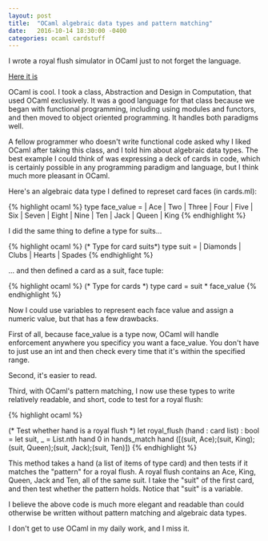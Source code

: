 ```yaml
---
layout: post
title:  "OCaml algebraic data types and pattern matching"
date:   2016-10-14 18:30:00 -0400
categories: ocaml cardstuff
---
```


I wrote a royal flush simulator in OCaml just to not forget the language.

[Here it is](https://github.com/jakekara/ocaml-cardstuff)

OCaml is cool. I took a class, Abstraction and Design in Computation, that
used OCaml exclusively. It was a good language for that class because we
began with functional programming, including using modules and functors,
and then moved to object oriented programming. It handles both paradigms
well.

A fellow programmer who doesn't write functional code asked why I liked
OCaml after taking this class, and I told him about algebraic data
types. The best example I could think of was expressing a deck of cards in
code, which is certainly possible in any programming paradigm and language,
but I think much more pleasant in OCaml.

Here's an algebraic data type I defined to represet card faces (in cards.ml):

{% highlight ocaml %}
type face_value =
  | Ace | Two | Three | Four | Five
  | Six | Seven | Eight | Nine | Ten
  | Jack | Queen | King
{% endhighlight %}

I did the same thing to define a type for suits...

{% highlight ocaml %}
(* Type for card suits*)
type suit =
  | Diamonds | Clubs | Hearts | Spades
{% endhighlight %}

... and then defined a card as a suit, face tuple:

{% highlight ocaml %}
(* Type for cards *)
type card = suit * face_value
{% endhighlight %}

Now I could use variables to represent each face value and assign a numeric
value, but that has a few drawbacks.

First of all, because face_value is a type now, OCaml will handle
enforcement anywhere you specificy you want a face_value. You don't have to
just use an int and then check every time that it's within the specified
range.

Second, it's easier to read.

Third, with OCaml's pattern matching, I now use these types to write
relatively readable, and short, code to test for a royal flush:

{% highlight ocaml %}

(* Test whether hand is a royal flush *)
let royal_flush (hand : card list) : bool =
  let suit, _ = List.nth hand 0 in
  hands_match hand
    ([(suit, Ace);(suit, King);
    (suit, Queen);(suit, Jack);(suit, Ten)])
{% endhighlight %}

This method takes a hand (a list of items of type card) and then tests if
it matches the "pattern" for a royal flush. A royal flush contains an Ace,
King, Queen, Jack and Ten, all of the same suit. I take the "suit" of the
first card, and then test whether the pattern holds. Notice that "suit" is
a variable.

I believe the above code is much more elegant and readable than could
otherwise be written without pattern matching and algebraic data types.

I don't get to use OCaml in my daily work, and I miss it.